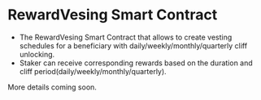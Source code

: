 # RewardVesing Smart Contract

- The RewardVesing Smart Contract that allows to create vesting schedules for a beneficiary with daily/weekly/monthly/quarterly cliff unlocking.
- Staker can receive corresponding rewards based on the duration and cliff period(daily/weekly/monthly/quarterly).

More details coming soon.

